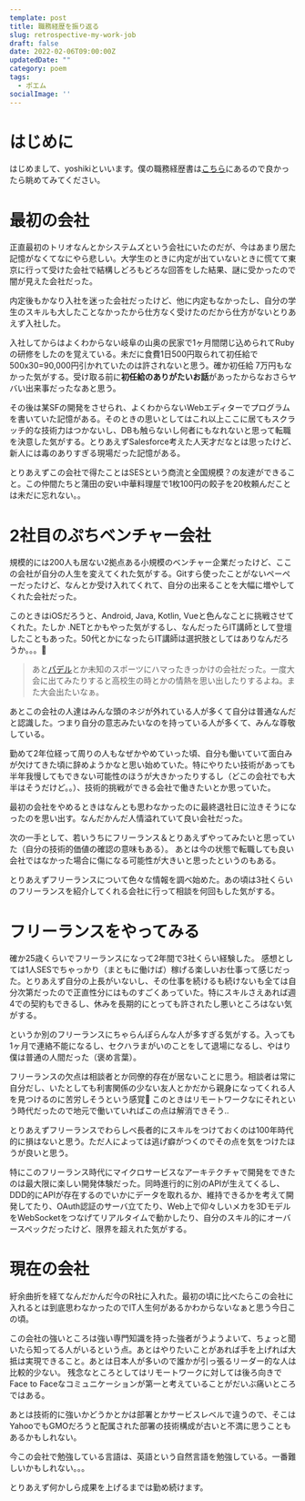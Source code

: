 ```yaml
---
template: post
title: 職務経歴を振り返る
slug: retrospective-my-work-job
draft: false
date: 2022-02-06T09:00:00Z
updatedDate: ""
category: poem
tags:
  - ポエム
socialImage: ''
---
```


# はじめに

はじめまして、yoshikiといいます。僕の職務経歴書は[こちら](https://github.com/yoshiki-0428/yoshiki-0428/blob/master/docs/README.pdf)にあるので良かったら眺めてみてください。

# 最初の会社

正直最初のトリオなんとかシステムズという会社にいたのだが、今はあまり居た記憶がなくてなにやら悲しい。大学生のときに内定が出ていないときに慌てて東京に行って受けた会社で結構しどろもどろな回答をした結果、謎に受かったので闇が見えた会社だった。

内定後もかなり入社を迷った会社だったけど、他に内定もなかったし、自分の学生のスキルも大したことなかったから仕方なく受けたのだから仕方がないとりあえず入社した。

入社してからはよくわからない岐阜の山奥の民家で1ヶ月間閉じ込められてRubyの研修をしたのを覚えている。未だに食費1日500円取られて初任給で500x30=90,000円引かれていたのは許されないと思う。確か初任給 7万円もなかった気がする。受け取る前に**初任給のありがたいお話**があったからなおさらヤバい出来事だったなあと思う。

その後は某SFの開発をさせられ、よくわからないWebエディターでプログラムを書いていた記憶がある。そのときの思いとしてはこれ以上ここに居てもスクラッチ的な技術力はつかないし、DBも触らないし何者にもなれないと思って転職を決意した気がする。とりあえずSalesforce考えた人天才だなとは思ったけど、新人には毒のありすぎる現場だった記憶がある。

とりあえずこの会社で得たことはSESという商流と全国規模？の友達ができること。この仲間たちと蒲田の安い中華料理屋で1枚100円の餃子を20枚頼んだことは未だに忘れない。。

# 2社目のぷちベンチャー会社

規模的には200人も居ない2拠点ある小規模のベンチャー企業だったけど、ここの会社が自分の人生を変えてくれた気がする。Gitすら使ったことがないペーペーだったけど、なんとか受け入れてくれて、自分の出来ることを大幅に増やしてくれた会社だった。

このときはiOSだろうと、Android, Java, Kotlin, Vueと色んなことに挑戦させてくれた。たしか .NETとかもやった気がするし、なんだったらIT講師として登壇したこともあった。50代とかになったらIT講師は選択肢としてはありなんだろうか。。。🤔

> あと[パデル](https://ad-padel.jp/aboutpadel)とか未知のスポーツにハマったきっかけの会社だった。一度大会に出てみたりすると高校生の時とかの情熱を思い出したりするよね。また大会出たいなぁ。

あとこの会社の人達はみんな頭のネジが外れている人が多くて自分は普通なんだと認識した。つまり自分の意志みたいなのを持っている人が多くて、みんな尊敬している。

勤めて2年位経って周りの人もなぜかやめていった頃、自分も働いていて面白みが欠けてきた頃に辞めようかなと思い始めていた。特にやりたい技術があっても半年我慢してもできない可能性のほうが大きかったりするし（どこの会社でも大半はそうだけど。。）、技術的挑戦ができる会社で働きたいとか思っていた。

最初の会社をやめるときはなんとも思わなかったのに最終退社日に泣きそうになったのを思い出す。なんだかんだ人情溢れていて良い会社だった。

次の一手として、若いうちにフリーランス＆とりあえずやってみたいと思っていた（自分の技術的価値の確認の意味もある）。
あとは今の状態で転職しても良い会社ではなかった場合に傷になる可能性が大きいと思ったというのもある。

とりあえずフリーランスについて色々な情報を調べ始めた。あの頃は3社くらいのフリーランスを紹介してくれる会社に行って相談を何回もした気がする。

# フリーランスをやってみる

確か25歳くらいでフリーランスになって2年間で3社くらい経験した。
感想としては1人SESでちゃっかり（まともに働けば）稼げる楽しいお仕事って感じだった。とりあえず自分の上長がいないし、その仕事を続けるも続けないも全ては自分次第だったので正直性分にはものすごくあっていた。特にスキルさえあれば週4での契約もできるし、休みを長期的にとっても許されたし悪いところはない気がする。

というか別のフリーランスにちゃらんぽらんな人が多すぎる気がする。入っても1ヶ月で連絡不能になるし、セクハラまがいのことをして退場になるし、やはり僕は普通の人間だった（褒め言葉）。

フリーランスの欠点は相談者とか同僚的存在が居ないことに思う。相談者は常に自分だし、いたとしても利害関係の少ない友人とかだから親身になってくれる人を見つけるのに苦労しそうという感覚🤔
このときはリモートワークなにそれという時代だったので地元で働いていればこの点は解消できそう..

とりあえずフリーランスでわらしべ長者的にスキルをつけておくのは100年時代的に損はないと思う。ただ人によっては逃げ癖がつくのでその点を気をつけたほうが良いと思う。

特にこのフリーランス時代にマイクロサービスなアーキテクチャで開発をできたのは最大限に楽しい開発体験だった。同時進行的に別のAPIが生えてくるし、DDD的にAPIが存在するのでいかにデータを取れるか、維持できるかを考えて開発してたり、OAuth認証のサーバ立てたり、Web上で仰々しいメカを3DモデルをWebSocketをつなげてリアルタイムで動かしたり、自分のスキル的にオーバースペックだったけど、限界を超えれた気がする。

# 現在の会社

紆余曲折を経てなんだかんだ今のR社に入れた。最初の頃に比べたらこの会社に入れるとは到底思わなかったのでIT人生何があるかわからないなぁと思う今日この頃。

この会社の強いところは強い専門知識を持った強者がうようよいて、ちょっと聞いたら知ってる人がいるという点。あとはやりたいことがあれば手を上げれば大抵は実現できること。あとは日本人が多いので誰かが引っ張るリーダー的な人は比較的少ない。
残念なところとしてはリモートワークに対しては後ろ向きでFace to Faceなコミュニケーションが第一と考えていることがだいぶ痛いところではある。

あとは技術的に強いかどうかとかは部署とかサービスレベルで違うので、そこはYahooでもGMOだろうと配属された部署の技術構成が古いと不満に思うこともあるかもしれない。

今この会社で勉強している言語は、英語という自然言語を勉強している。一番難しいかもしれない。。。

とりあえず何かしら成果を上げるまでは勤め続けます。
